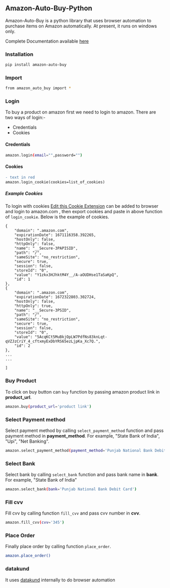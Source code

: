 ## Amazon-Auto-Buy-Python
Amazon-Auto-Buy is a python library that uses browser automation to purchase items on Amazon automatically. 
At present, it runs on windows only.

Complete Documentation available [here](https://amazon-api.datakund.com/en/latest/)

### Installation

```sh
pip install amazon-auto-buy
```

### Import

```sh
from amazon_auto_buy import *
```

### Login

To buy a product on amazon first we need to login to amazon. There are two ways of login:-
* Credentials
* Cookies

#### Credentials

```sh
amazon.login(email="",password="")
```

#### Cookies

```diff
- text in red
amazon.login_cookie(cookies=list_of_cookies)
```

##### Example Cookies

To login with cookies [Edit this Cookie Extension](https://chrome.google.com/webstore/detail/editthiscookie/fngmhnnpilhplaeedifhccceomclgfbg?hl=en) can be added to browser and login to amazon.com , then export cookies and paste in above function of ``login_cookie``. Below is the example of cookies.

```[
{
    "domain": ".amazon.com",
    "expirationDate": 1671116358.392265,
    "hostOnly": false,
    "httpOnly": false,
    "name": "__Secure-3PAPISID",
    "path": "/",
    "sameSite": "no_restriction",
    "secure": true,
    "session": false,
    "storeId": "0",
    "value": "Y1zkx3HJhktM4Y__/A-aOUDHse1TaSaKpQ",
    "id": 1
},
{
    "domain": ".amazon.com",
    "expirationDate": 1672322803.302724,
    "hostOnly": false,
    "httpOnly": true,
    "name": "__Secure-3PSID",
    "path": "/",
    "sameSite": "no_restriction",
    "secure": true,
    "session": false,
    "storeId": "0",
    "value": "5AcqKCt5MuBkjOpLW7PdfNs83knLqt-qVZJzCriY_4_cftxmyExDbYRS65ezLjpKa_Xc7Q.",
    "id": 2
},
...
...

]
```

### Buy Product

To click on buy button can ``buy`` function by passing amazon product link in **product_url**.
```sh
amazon.buy(product_url='product link')
```

### Select Payment method

Select payment method by calling ``select_payment_method`` function and pass payment method in **payment_method**. For example, "State Bank of India", "Upi", "Net Banking".
```sh
amazon.select_payment_method(payment_method='Punjab National Bank Debit Card')
```

### Select Bank

Select bank by calling ``select_bank`` function and pass bank name in **bank**. For example, "State Bank of India"
```sh
amazon.select_bank(bank='Punjab National Bank Debit Card')
```

### Fill cvv

Fill cvv by calling function ``fill_cvv`` and pass cvv number in **cvv**.
```sh
amazon.fill_cvv(cvv='345')
```

### Place Order

Finally place order by calling function ``place_order``.
```sh
amazon.place_order()
```

### datakund
It uses [datakund](https://pypi.org/project/datakund/) internally to do browser automation
